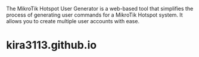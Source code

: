 The MikroTik Hotspot User Generator is a web-based tool that simplifies the process of generating user commands for a MikroTik Hotspot system. It allows you to create multiple user accounts with ease.
# kira3113.github.io
